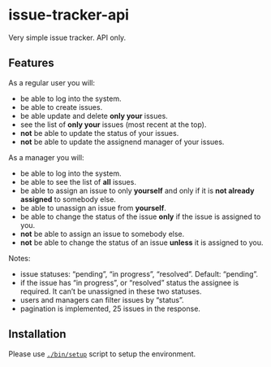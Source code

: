 # issue-tracker-api

Very simple issue tracker. API only.

## Features

As a regular user you will:
- be able to log into the system.
- be able to create issues.
- be able update and delete **only your** issues.
- see the list of **only your** issues (most recent at the top).
- **not** be able to update the status of your issues.
- **not** be able to update the assignend manager of your issues.

As a manager you will:
- be able to log into the system.
- be able to see the list of **all** issues.
- be able to assign an issue to only **yourself** and only if it is **not already assigned** to somebody else.
- be able to unassign an issue from **yourself**.
- be able to change the status of the issue **only** if the issue is assigned to you.
- **not** be able to assign an issue to somebody else.
- **not** be able to change the status of an issue **unless** it is assigned to you.

Notes:
- issue statuses: “pending”, “in progress”, “resolved”. Default: “pending”.
- if the issue has “in progress”, or “resolved” status the assignee is required. It can’t be unassigned in these two statuses.
- users and managers can filter issues by “status”.
- pagination is implemented, 25 issues in the response.

## Installation

Please use [`./bin/setup`](https://robots.thoughtbot.com/bin-setup) script to setup the environment.

